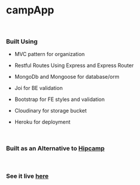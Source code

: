 # campApp

<br>

### Built Using

* MVC pattern for organization

* Restful Routes Using Express and Express Router

* MongoDb and Mongoose for database/orm

* Joi for BE validation

* Bootstrap for FE styles and validation

* Cloudinary for storage bucket

* Heroku for deployment

<br>

### Built as an Alternative to [Hipcamp](https://www.hipcamp.com/en-US)

<br>

### See it live [here](https://tent-camp-app.herokuapp.com/campgrounds)

